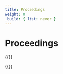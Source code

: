```yaml
---
title: Proceedings
weight: 0
_build: { list: never }
---
```


# Proceedings

{{<simpleLastUpdate date="April 5, 2024">}}


{{<downloadProceedings>}}
